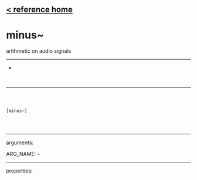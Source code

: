 [< reference home](index.html)
---

# minus~


arithmetic on audio signals

---

-
<br>


---


```



[minus~]


            
```

---
arguments:

ARG_NAME: -<br>

---
properties:


